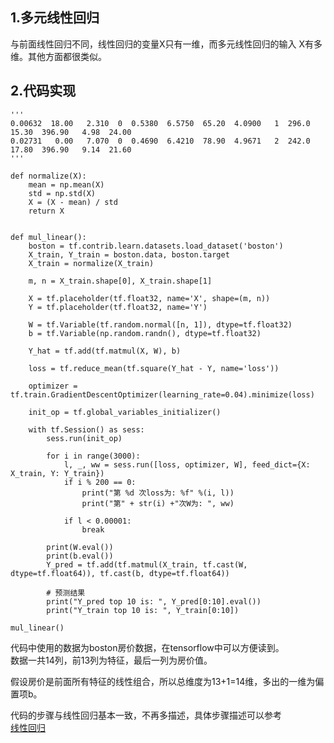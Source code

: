 ## 1.多元线性回归
与前面线性回归不同，线性回归的变量X只有一维，而多元线性回归的输入 X有多维。其他方面都很类似。  

## 2.代码实现

```
'''
0.00632  18.00   2.310  0  0.5380  6.5750  65.20  4.0900   1  296.0  15.30  396.90   4.98  24.00
0.02731   0.00   7.070  0  0.4690  6.4210  78.90  4.9671   2  242.0  17.80  396.90   9.14  21.60
'''  

def normalize(X):
    mean = np.mean(X)
    std = np.std(X)
    X = (X - mean) / std
    return X


def mul_linear():
    boston = tf.contrib.learn.datasets.load_dataset('boston')
    X_train, Y_train = boston.data, boston.target
    X_train = normalize(X_train)

    m, n = X_train.shape[0], X_train.shape[1]

    X = tf.placeholder(tf.float32, name='X', shape=(m, n))
    Y = tf.placeholder(tf.float32, name='Y')

    W = tf.Variable(tf.random.normal([n, 1]), dtype=tf.float32)
    b = tf.Variable(np.random.randn(), dtype=tf.float32)

    Y_hat = tf.add(tf.matmul(X, W), b)

    loss = tf.reduce_mean(tf.square(Y_hat - Y, name='loss'))

    optimizer = tf.train.GradientDescentOptimizer(learning_rate=0.04).minimize(loss)

    init_op = tf.global_variables_initializer()

    with tf.Session() as sess:
        sess.run(init_op)

        for i in range(3000):
            l, _, ww = sess.run([loss, optimizer, W], feed_dict={X: X_train, Y: Y_train})
            if i % 200 == 0:
                print("第 %d 次loss为: %f" %(i, l))
                print("第" + str(i) +"次W为: ", ww)

            if l < 0.00001:
                break

        print(W.eval())
        print(b.eval())
        Y_pred = tf.add(tf.matmul(X_train, tf.cast(W, dtype=tf.float64)), tf.cast(b, dtype=tf.float64))

        # 预测结果
        print("Y_pred top 10 is: ", Y_pred[0:10].eval())
        print("Y_train top 10 is: ", Y_train[0:10])

mul_linear()
```  

代码中使用的数据为boston房价数据，在tensorflow中可以方便读到。  
数据一共14列，前13列为特征，最后一列为房价值。  

假设房价是前面所有特征的线性组合，所以总维度为13+1=14维，多出的一维为偏置项b。  

代码的步骤与线性回归基本一致，不再多描述，具体步骤描述可以参考  
[线性回归](https://blog.csdn.net/bitcarmanlee/article/details/105808922)
